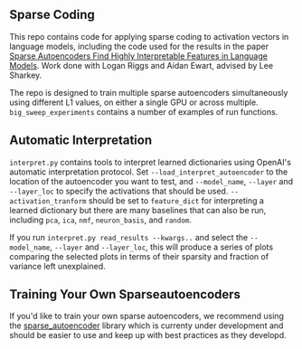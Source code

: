 ## Sparse Coding

This repo contains code for applying sparse coding to activation vectors in language models, including the code used for the results in the paper [Sparse Autoencoders Find Highly Interpretable Features in Language Models](https://arxiv.org/pdf/2309.08600.pdf). Work done with Logan Riggs and Aidan Ewart, advised by Lee Sharkey.

The repo is designed to train multiple sparse autoencoders simultaneously using different L1 values, on either a single GPU or across multiple. `big_sweep_experiments` contains a number of examples of run functions. 

## Automatic Interpretation

`interpret.py` contains tools to interpret learned dictionaries using OpenAI's automatic interpretation protocol. Set `--load_interpret_autoencoder` to the location of the autoencoder you want to test, and `--model_name`, `--layer` and `--layer_loc` to specify the activations that should be used. `--activation_tranform` should be set to `feature_dict` for interpreting a learned dictionary but there are many baselines that can also be run, including `pca`, `ica`, `nmf`, `neuron_basis`, and `random`.

If you run `interpret.py read_results --kwargs..` and select the `--model_name`, `--layer` and `--layer_loc`, this will produce a series of plots comparing the selected plots in terms of their sparsity and fraction of variance left unexplained.

## Training Your Own Sparseautoencoders

If you'd like to train your own sparse autoencoders, we recommend using the [sparse_autoencoder](https://github.com/ai-safety-foundation/sparse_autoencoder) library which is currenty under development and should be easier to use and keep up with best practices as they developd.
